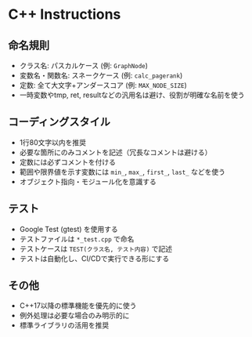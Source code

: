 # C++ Instructions

## 命名規則
- クラス名: パスカルケース (例: `GraphNode`)
- 変数名・関数名: スネークケース (例: `calc_pagerank`)
- 定数: 全て大文字+アンダースコア (例: `MAX_NODE_SIZE`)
- 一時変数やtmp, ret, resultなどの汎用名は避け、役割が明確な名前を使う

## コーディングスタイル
- 1行80文字以内を推奨
- 必要な箇所にのみコメントを記述（冗長なコメントは避ける）
- 定数には必ずコメントを付ける
- 範囲や限界値を示す変数には `min_`, `max_`, `first_`, `last_` などを使う
- オブジェクト指向・モジュール化を意識する

## テスト
- Google Test (gtest) を使用する
- テストファイルは `*_test.cpp` で命名
- テストケースは `TEST(クラス名, テスト内容)` で記述
- テストは自動化し、CI/CDで実行できる形にする

## その他
- C++17以降の標準機能を優先的に使う
- 例外処理は必要な場合のみ明示的に
- 標準ライブラリの活用を推奨

